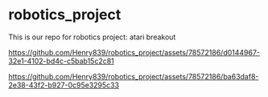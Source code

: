 # robotics_project
This is our repo for robotics project: atari breakout


https://github.com/Henry839/robotics_project/assets/78572186/d0144967-32e1-4102-bd4c-c5bab15c2c81



https://github.com/Henry839/robotics_project/assets/78572186/ba63daf8-2e38-43f2-b927-0c95e3295c33

